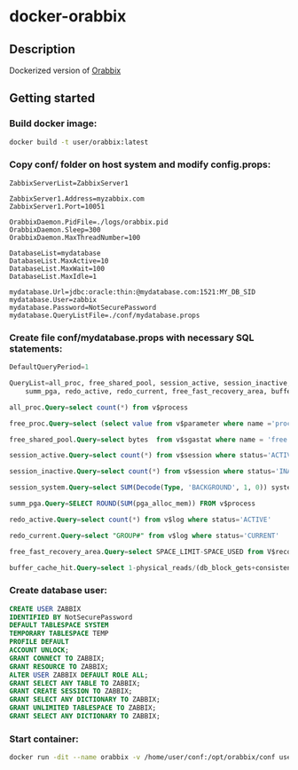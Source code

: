 # docker-orabbix

## Description
Dockerized version of [Orabbix](http://www.smartmarmot.com/product/orabbix/)

## Getting started
### Build docker image:
```bash
docker build -t user/orabbix:latest
```
### Copy conf/ folder on host system and modify config.props:
```
ZabbixServerList=ZabbixServer1

ZabbixServer1.Address=myzabbix.com
ZabbixServer1.Port=10051

OrabbixDaemon.PidFile=./logs/orabbix.pid
OrabbixDaemon.Sleep=300
OrabbixDaemon.MaxThreadNumber=100

DatabaseList=mydatabase
DatabaseList.MaxActive=10
DatabaseList.MaxWait=100
DatabaseList.MaxIdle=1

mydatabase.Url=jdbc:oracle:thin:@mydatabase.com:1521:MY_DB_SID
mydatabase.User=zabbix
mydatabase.Password=NotSecurePassword
mydatabase.QueryListFile=./conf/mydatabase.props
```
### Create file conf/mydatabase.props with necessary SQL statements:
```sql
DefaultQueryPeriod=1

QueryList=all_proc, free_shared_pool, session_active, session_inactive, session_system, \
	summ_pga, redo_active, redo_current, free_fast_recovery_area, buffer_cache_hit, free_proc

all_proc.Query=select count(*) from v$process

free_proc.Query=select (select value from v$parameter where name ='processes') - (select count(*) from v$process) from dual

free_shared_pool.Query=select bytes  from v$sgastat where name = 'free memory' and pool='shared pool'

session_active.Query=select count(*) from v$session where status='ACTIVE'

session_inactive.Query=select count(*) from v$session where status='INACTIVE'

session_system.Query=select SUM(Decode(Type, 'BACKGROUND', 1, 0)) system_sessions FROM V$SESSION

summ_pga.Query=SELECT ROUND(SUM(pga_alloc_mem)) FROM v$process

redo_active.Query=select count(*) from v$log where status='ACTIVE'

redo_current.Query=select "GROUP#" from v$log where status='CURRENT'

free_fast_recovery_area.Query=select SPACE_LIMIT-SPACE_USED from V$recovery_File_Dest

buffer_cache_hit.Query=select 1-physical_reads/(db_block_gets+consistent_gets) from v$buffer_pool_statistics
```
### Create database user:
```sql
CREATE USER ZABBIX
IDENTIFIED BY NotSecurePassword
DEFAULT TABLESPACE SYSTEM
TEMPORARY TABLESPACE TEMP
PROFILE DEFAULT
ACCOUNT UNLOCK;
GRANT CONNECT TO ZABBIX;
GRANT RESOURCE TO ZABBIX;
ALTER USER ZABBIX DEFAULT ROLE ALL;
GRANT SELECT ANY TABLE TO ZABBIX;
GRANT CREATE SESSION TO ZABBIX;
GRANT SELECT ANY DICTIONARY TO ZABBIX;
GRANT UNLIMITED TABLESPACE TO ZABBIX;
GRANT SELECT ANY DICTIONARY TO ZABBIX;
```
### Start container:
```bash
docker run -dit --name orabbix -v /home/user/conf:/opt/orabbix/conf user/orabbix:latest
```
